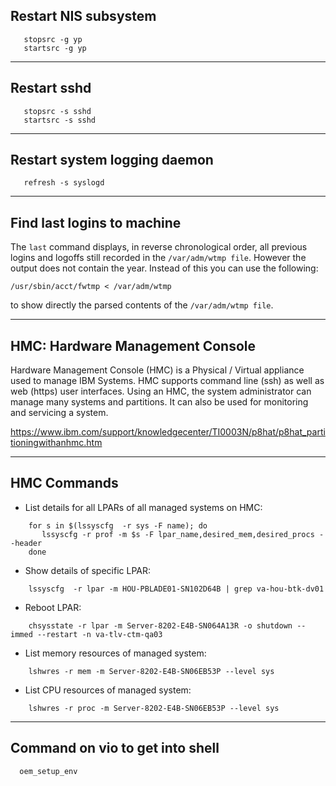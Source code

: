 ## Restart NIS subsystem
```
   stopsrc -g yp
   startsrc -g yp
```

-----------------------------

## Restart sshd
```
   stopsrc -s sshd
   startsrc -s sshd
```

-----------------------------

## Restart system logging daemon
```
   refresh -s syslogd
```

-----------------------------

## Find last logins to machine

The `last` command displays, in reverse chronological order, all previous logins and logoffs still recorded in the `/var/adm/wtmp file`. However the output does not contain the year. Instead of this you can use the following:


```
/usr/sbin/acct/fwtmp < /var/adm/wtmp
```

to show directly the parsed contents of the `/var/adm/wtmp file`.

-----------------------------

## HMC: Hardware Management Console

Hardware Management Console (HMC) is a Physical / Virtual appliance used to manage IBM Systems. HMC supports command line (ssh) as well
as web (https) user interfaces. Using an HMC, the system administrator can manage many systems and partitions. It can also be used for monitoring and servicing a system.

https://www.ibm.com/support/knowledgecenter/TI0003N/p8hat/p8hat_partitioningwithanhmc.htm

-----------------------------

## HMC Commands

+ List details for all LPARs of all managed systems on HMC:
```
    for s in $(lssyscfg  -r sys -F name); do
       lssyscfg -r prof -m $s -F lpar_name,desired_mem,desired_procs --header
    done
```

+ Show details of specific LPAR:
```
    lssyscfg  -r lpar -m HOU-PBLADE01-SN102D64B | grep va-hou-btk-dv01
```

+ Reboot LPAR:
```
    chsysstate -r lpar -m Server-8202-E4B-SN064A13R -o shutdown --immed --restart -n va-tlv-ctm-qa03
```

+ List memory resources of managed system:
```
    lshwres -r mem -m Server-8202-E4B-SN06EB53P --level sys
```

+ List CPU resources of managed system:
```
    lshwres -r proc -m Server-8202-E4B-SN06EB53P --level sys
```

-----------------------------

## Command on vio to get into shell
```
  oem_setup_env
```

